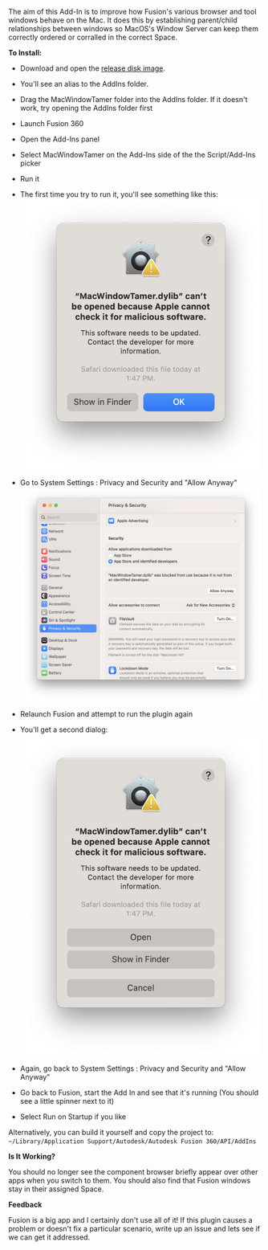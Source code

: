 The aim of this Add-In is to improve how Fusion's various browser and tool windows behave on the Mac. It does this by establishing parent/child relationships between windows so MacOS's Window Server can keep them correctly ordered or corralled in the correct Space. 

**To Install:**

- Download and open the [release disk image](https://github.com/kadakadak/MacWindowTamer/releases/download/v0.9/MacWindowTamer.dmg). 
- You'll see an alias to the AddIns folder.
- Drag the MacWindowTamer folder into the AddIns folder. If it doesn't work, try opening the AddIns folder first
- Launch Fusion 360
- Open the Add-Ins panel
- Select MacWindowTamer on the Add-Ins side of the the Script/Add-Ins picker
- Run it
- The first time you try to run it, you'll see something like this:
![](SecurityDialog2.png)
- Go to System Settings : Privacy and Security and "Allow Anyway"
![](SecuritySettings.png)
- Relaunch Fusion and attempt to run the plugin again
- You'll get a second dialog:
![](SecurityDialog1.png)
- Again, go back to System Settings : Privacy and Security and "Allow Anyway"

- Go back to Fusion, start the Add In and see that it's running (You should see a little spinner next to it)
- Select Run on Startup if you like

Alternatively, you can build it yourself and copy the project to:
`~/Library/Application Support/Autodesk/Autodesk Fusion 360/API/AddIns`

**Is It Working?**

You should no longer see the component browser briefly appear over other apps when you switch to them. You should also find that Fusion windows stay in their assigned Space.

**Feedback**

Fusion is a big app and I certainly don't use all of it! If this plugin causes a problem or doesn't fix a particular scenario, write up an issue and lets see if we can get it addressed. 

